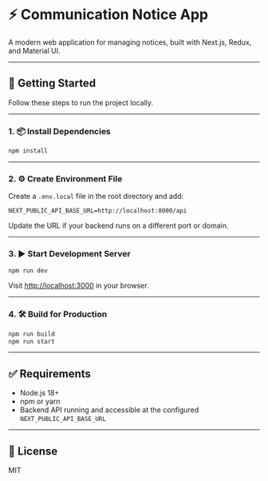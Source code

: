 # ⚡ Communication Notice App

A modern web application for managing notices, built with Next.js, Redux, and Material UI.

---

## 🚀 Getting Started

Follow these steps to run the project locally.

---

### 1. 📦 Install Dependencies

```bash
npm install
```

---

### 2. ⚙️ Create Environment File

Create a `.env.local` file in the root directory and add:

```
NEXT_PUBLIC_API_BASE_URL=http://localhost:8000/api
```

Update the URL if your backend runs on a different port or domain.

---

### 3. ▶️ Start Development Server

```bash
npm run dev
```

Visit [http://localhost:3000](http://localhost:3000) in your browser.

---

### 4. 🛠 Build for Production

```bash
npm run build
npm run start
```

---

## ✅ Requirements

- Node.js 18+
- npm or yarn
- Backend API running and accessible at the configured `NEXT_PUBLIC_API_BASE_URL`

---

## 📄 License

MIT
